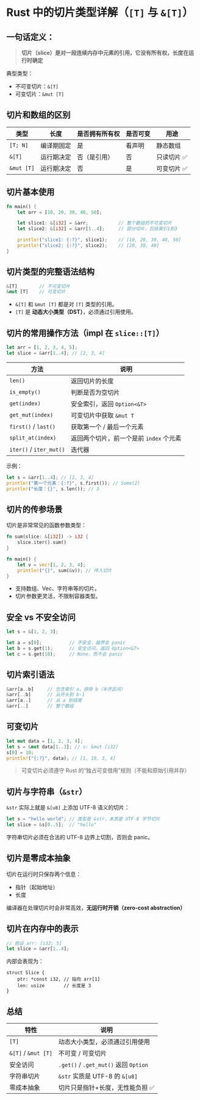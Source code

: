 # Rust 中的切片类型详解（`[T]` 与 `&[T]`）

## 一句话定义：

> **切片（slice）是对一段连续内存中元素的引用，它没有所有权，长度在运行时确定**

典型类型：

* 不可变切片：`&[T]`
* 可变切片：`&mut [T]`


## 切片和数组的区别

| 类型         | 长度    | 是否拥有所有权 | 是否可变 | 用途     |
| ---------- | ----- | ------- | ---- | ------ |
| `[T; N]`   | 编译期固定 | 是       | 看声明  | 静态数组   |
| `&[T]`     | 运行期决定 | 否（是引用）  | 否    | 只读切片 ✅ |
| `&mut [T]` | 运行期决定 | 否       | 是    | 可变切片 ✅ |

## 切片基本使用

```rust
fn main() {
    let arr = [10, 20, 30, 40, 50];

    let slice1: &[i32] = &arr;           // 整个数组的不可变切片
    let slice2: &[i32] = &arr[1..4];     // 部分切片，包括索引1到3

    println!("slice1: {:?}", slice1);    // [10, 20, 30, 40, 50]
    println!("slice2: {:?}", slice2);    // [20, 30, 40]
}
```

## 切片类型的完整语法结构

```rust
&[T]        // 不可变切片
&mut [T]    // 可变切片
```

* `&[T]` 和 `&mut [T]` 都是对 `[T]` 类型的引用。
* `[T]` 是 **动态大小类型（DST）**，必须通过引用使用。


## 切片的常用操作方法（impl 在 `slice::[T]`）

```rust
let arr = [1, 2, 3, 4, 5];
let slice = &arr[1..4]; // [2, 3, 4]
```

| 方法                      | 说明                       |
| ----------------------- | ------------------------ |
| `len()`                 | 返回切片的长度                  |
| `is_empty()`            | 判断是否为空切片                 |
| `get(index)`            | 安全索引，返回 `Option<&T>`     |
| `get_mut(index)`        | 可变切片中获取 `&mut T`         |
| `first()` / `last()`    | 获取第一个 / 最后一个元素           |
| `split_at(index)`       | 返回两个切片，前一个是前 `index` 个元素 |
| `iter()` / `iter_mut()` | 迭代器                      |

示例：

```rust
let s = &arr[1..4]; // [2, 3, 4]
println!("第一个元素：{:?}", s.first()); // Some(2)
println!("长度：{}", s.len()); // 3
```

## 切片的传参场景

切片是非常常见的函数参数类型：

```rust
fn sum(slice: &[i32]) -> i32 {
    slice.iter().sum()
}

fn main() {
    let v = vec![1, 2, 3, 4];
    println!("{}", sum(&v)); // 传入切片
}
```

* 支持数组、Vec、字符串等的切片。
* 切片参数更灵活，不限制容器类型。


## 安全 vs 不安全访问

```rust
let s = &[1, 2, 3];

let a = s[0];          // 不安全，越界会 panic
let b = s.get(1);      // 安全访问，返回 Option<&T>
let c = s.get(10);     // None，而不会 panic
```


## 切片索引语法

```rust
&arr[a..b]     // 包含索引 a，排除 b（半开区间）
&arr[..b]      // 从开头到 b-1
&arr[a..]      // 从 a 到结尾
&arr[..]       // 整个数组
```

## 可变切片

```rust
let mut data = [1, 2, 3, 4];
let s = &mut data[1..3]; // s: &mut [i32]
s[0] = 10;
println!("{:?}", data); // [1, 10, 3, 4]
```

> 可变切片必须遵守 Rust 的“独占可变借用”规则（不能和原始引用并存）


## 切片与字符串（`&str`）

`&str` 实际上就是 `&[u8]` 上添加 UTF-8 语义的切片：

```rust
let s = "hello world"; // 类型是 &str，本质是 UTF-8 字节切片
let slice = &s[0..5];  // "hello"
```

字符串切片必须在合法的 UTF-8 边界上切割，否则会 panic。


## 切片是零成本抽象

切片在运行时只保存两个信息：

* 指针（起始地址）
* 长度

编译器在处理切片时会非常高效，**无运行时开销（zero-cost abstraction）**


## 切片在内存中的表示

```rust
// 假设 arr: [i32; 5]
let slice = &arr[1..4];
```

内部会表现为：

```text
struct Slice {
    ptr: *const i32, // 指向 arr[1]
    len: usize       // 长度是 3
}
```

## 总结

| 特性                  | 说明                                  |
| ------------------- | ----------------------------------- |
| `[T]`               | 动态大小类型，必须通过引用使用              |
| `&[T]` / `&mut [T]` | 不可变 / 可变切片                         |
| 安全访问                | `.get()` / `.get_mut()` 返回 `Option` |
| 字符串切片               | `&str` 实质是 UTF-8 的 `&[u8]`       |
| 零成本抽象               | 切片只是指针+长度，无性能负担 ✅         |
